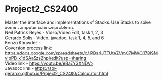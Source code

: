 # Project2_CS2400
Master the interface and implementations of Stacks. Use Stacks to solve some computer science problems. \
Neil Patrick Reyes - Video/Video Edit, task 1, 2, 3\
Gerardo Solis - Video, javadoc, task 1, 4, 5, and 6 \
Kenzo Khowdee - \
Coversion process link: https://docs.google.com/spreadsheets/d/1PBa4JTTUteZVmQ7MWQ378iSMvipPB_k1dSAaSzs2hpI/edit?usp=sharing \
Video link - https://youtu.be/eBaZY3XNDVo \
Javadoc link - https://sol-gerardo.github.io/Project2_CS2400/Calculator.html 

